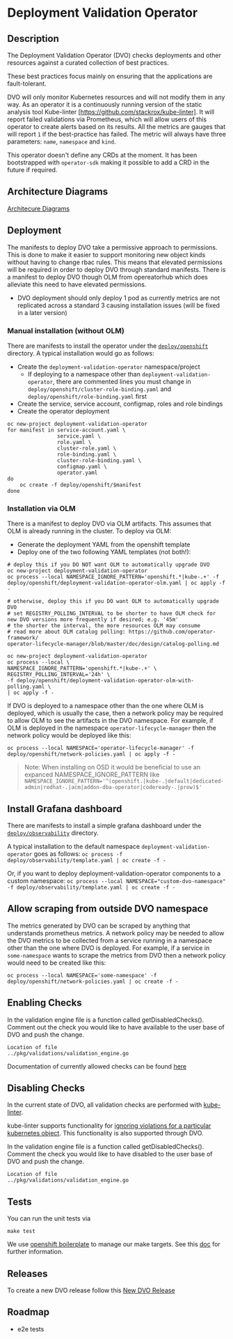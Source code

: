 # Deployment Validation Operator

## Description

The Deployment Validation Operator (DVO) checks deployments and other resources against a curated collection of best practices. 

These best practices focus mainly on ensuring that the applications are fault-tolerant.

DVO will only monitor Kubernetes resources and will not modify them in any way. As an operator it is a continuously running version of the static analysis tool Kube-linter [https://github.com/stackrox/kube-linter]. It will report failed validations via Prometheus, which will allow users of this operator to create alerts based on its results. All the metrics are gauges that will report `1` if the best-practice has failed. The metric will always have three parameters: `name`, `namespace` and `kind`. 

This operator doesn't define any CRDs at the moment. It has been bootstrapped with `operator-sdk` making it possible to add a CRD in the future if required.

## Architecture Diagrams

[Architecure Diagrams](./docs/architecture.md)

## Deployment

The manifests to deploy DVO take a permissive approach to permissions.  This is done to make it easier to support monitoring new object kinds without having to change rbac rules.  This means that elevated permissions will be required in order to deploy DVO through standard manifests.  There is a manifest to deploy DVO though OLM from opereatorhub which does alleviate this need to have elevated permissions.

* DVO deployment should only deploy 1 pod as currently metrics are not replicated across a standard 3 causing installation issues (will be fixed in a later version)

### Manual installation (without OLM)

There are manifests to install the operator under the [`deploy/openshift`](deploy/openshift) directory. A typical installation would go as follows:

* Create the `deployment-validation-operator` namespace/project
    * If deploying to a namespace other than `deployment-validation-operator`, there are commented lines you must change in `deploy/openshift/cluster-role-binding.yaml` and `deploy/openshift/role-binding.yaml` first
* Create the service, service account, configmap, roles and role bindings
* Create the operator deployment

```
oc new-project deployment-validation-operator
for manifest in service-account.yaml \
                service.yaml \
                role.yaml \
                cluster-role.yaml \
                role-binding.yaml \
                cluster-role-binding.yaml \
                configmap.yaml \
                operator.yaml
do
    oc create -f deploy/openshift/$manifest
done
```

### Installation via OLM

There is a manifest to deploy DVO via OLM artifacts.  This assumes that OLM is already running in the cluster.  To deploy via OLM:

* Generate the deployment YAML from the openshift template
* Deploy one of the two following YAML templates (not both!):

```
# deploy this if you DO NOT want OLM to automatically upgrade DVO
oc new-project deployment-validation-operator
oc process --local NAMESPACE_IGNORE_PATTERN='openshift.*|kube-.+' -f deploy/openshift/deployment-validation-operator-olm.yaml | oc apply -f -
```

```
# otherwise, deploy this if you DO want OLM to automatically upgrade DVO
# set REGISTRY_POLLING_INTERVAL to be shorter to have OLM check for new DVO versions more frequently if desired; e.g. '45m'
# the shorter the interval, the more resources OLM may consume
# read more about OLM catalog polling: https://github.com/operator-framework/
operator-lifecycle-manager/blob/master/doc/design/catalog-polling.md

oc new-project deployment-validation-operator
oc process --local \
NAMESPACE_IGNORE_PATTERN='openshift.*|kube-.+' \
REGISTRY_POLLING_INTERVAL='24h' \
-f deploy/openshift/deployment-validation-operator-olm-with-polling.yaml \
| oc apply -f -
```

If DVO is deployed to a namespace other than the one where OLM is deployed, which is usually the case, then a network policy may be required to allow OLM to see the artifacts in the DVO namespace.  For example, if OLM is deployed in the namespace `operator-lifecycle-manager` then the network policy would be deployed like this:

```
oc process --local NAMESPACE='operator-lifecycle-manager' -f deploy/openshift/network-policies.yaml | oc apply -f -
```

> Note: When installing on OSD it would be beneficial to use an expanced NAMESPACE_IGNORE_PATTERN like
`NAMESPACE_IGNORE_PATTERN='^(openshift.|kube-.|default|dedicated-admin|redhat-.|acm|addon-dba-operator|codeready-.|prow)$'`

## Install Grafana dashboard

There are manifests to install a simple grafana dashboard under the [`deploy/observability`](deploy/observability) directory.

A typical installation to the default namespace `deployment-validation-operator` goes as follows:
`oc process -f deploy/observability/template.yaml | oc create -f -`

Or, if you want to deploy deployment-validation-operator components to a custom namespace:
`oc process --local NAMESPACE="custom-dvo-namespace" -f deploy/observability/template.yaml | oc create -f -`

## Allow scraping from outside DVO namespace

The metrics generated by DVO can be scraped by anything that understands prometheus metrics.  A network policy may be needed to allow the DVO metrics to be collected from a service running in a namespace other than the one where DVO is deployed.  For example, if a service in `some-namespace` wants to scrape the metrics from DVO then a network policy would need to be created like this:

```
oc process --local NAMESPACE='some-namespace' -f deploy/openshift/network-policies.yaml | oc create -f -
```

## Enabling Checks

In the validation engine file is a function called getDisabledChecks(). Comment out the check you would like to have available to the user base of DVO and push the change.

```
Location of file
../pkg/validations/validation_engine.go 
```

Documentation of currently allowed checks can be found [here](./docs/checks.md)

## Disabling Checks

In the current state of DVO, all validation checks are performed with [kube-linter](https://github.com/stackrox/kube-linter).

kube-linter supports functionality for [ignoring violations for a particular kubernetes object](https://github.com/stackrox/kube-linter/blob/main/docs/configuring-kubelinter.md#ignoring-violations-for-specific-cases). This functionality is also supported through DVO.

In the validation engine file is a function called getDisabledChecks(). Comment the check you would like to have disabled to the user base of DVO and push the change.

```
Location of file 
../pkg/validations/validation_engine.go 
```

## Tests

You can run the unit tests via

```
make test
```

We use [openshift boilerplate](https://github.com/openshift/boilerplate) to manage our make targets. See this [doc](https://github.com/openshift/boilerplate/blob/master/boilerplate/openshift/golang-osd-operator/README.md) for further information.


## Releases

To create a new DVO release follow this [New DVO Release](./docs/new-releases.md)

## Roadmap

- e2e tests

